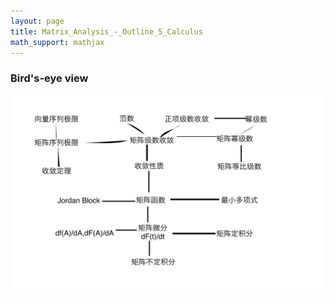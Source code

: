 ```yaml
---
layout: page
title: Matrix_Analysis_-_Outline_5_Calculus
math_support: mathjax
---
```



### Bird's-eye view

![](/wiki/img/matrix-ch5-calculus.svg)


